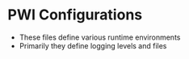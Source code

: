 # PWI Configurations

* These files define various runtime environments
* Primarily they define logging levels and files
